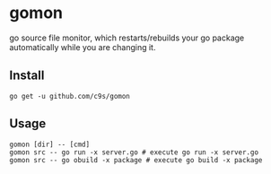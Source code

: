 gomon
=====

go source file monitor, which restarts/rebuilds your go package automatically
while you are changing it.

Install
-------

    go get -u github.com/c9s/gomon

Usage
-----

    gomon [dir] -- [cmd]
    gomon src -- go run -x server.go # execute go run -x server.go
    gomon src -- go obuild -x package # execute go build -x package

